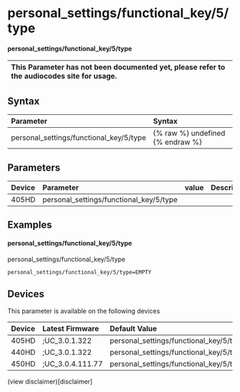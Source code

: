 ﻿---
description: personal_settings/functional_key/5/type
search:
    keywords: ['personal_settings','functional_key','5','type']
---

# personal_settings/functional_key/5/type

#### personal_settings/functional_key/5/type


| This Parameter has not been documented yet, please refer to the audiocodes site for usage.  |
| :--- |

## Syntax
| Parameter | Syntax |
| :--- | :--- |
|personal_settings/functional_key/5/type | {% raw %} undefined {% endraw %} |

## Parameters
|Device|Parameter|value|Description|
|:---|:---|:---|:---|
| 405HD | personal_settings/functional_key/5/type |  |  |

## Examples
#### personal_settings/functional_key/5/type

personal_settings/functional_key/5/type

```
personal_settings/functional_key/5/type=EMPTY
```

## Devices
This parameter is available on the following devices

| Device | Latest Firmware | Default Value |
|:---|:---|:---|
| 405HD | ;UC_3.0.1.322 | personal_settings/functional_key/5/type=EMPTY 
| 440HD | ;UC_3.0.1.322 | personal_settings/functional_key/5/type=EMPTY 
| 450HD | ;UC_3.0.4.111.77 | personal_settings/functional_key/5/type=EMPTY 

(view disclaimer)[disclaimer]
